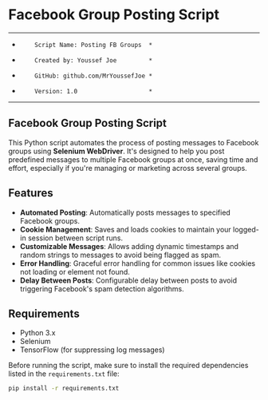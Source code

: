 # Facebook Group Posting Script

*******************************************
*         Script Name: Posting FB Groups  *
*         Created by: Youssef Joe         *
*         GitHub: github.com/MrYoussefJoe *
*         Version: 1.0                    *
*******************************************

## Facebook Group Posting Script

This Python script automates the process of posting messages to Facebook groups using **Selenium WebDriver**. It's designed to help you post predefined messages to multiple Facebook groups at once, saving time and effort, especially if you're managing or marketing across several groups.

## Features
- **Automated Posting**: Automatically posts messages to specified Facebook groups.
- **Cookie Management**: Saves and loads cookies to maintain your logged-in session between script runs.
- **Customizable Messages**: Allows adding dynamic timestamps and random strings to messages to avoid being flagged as spam.
- **Error Handling**: Graceful error handling for common issues like cookies not loading or element not found.
- **Delay Between Posts**: Configurable delay between posts to avoid triggering Facebook's spam detection algorithms.

## Requirements
- Python 3.x
- Selenium
- TensorFlow (for suppressing log messages)

Before running the script, make sure to install the required dependencies listed in the `requirements.txt` file:

```bash
pip install -r requirements.txt
